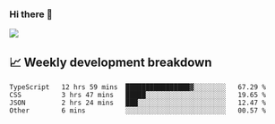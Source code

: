 ### Hi there 👋
<img align="center" src="https://github-readme-stats.vercel.app/api?username=Tumao727&show_icons=true&hide_title=true&theme=dracula" />


## 📈 Weekly development breakdown
<!--START_SECTION:waka-->

```text
TypeScript   12 hrs 59 mins  ████████████████▓░░░░░░░░   67.29 %
CSS          3 hrs 47 mins   █████░░░░░░░░░░░░░░░░░░░░   19.65 %
JSON         2 hrs 24 mins   ███░░░░░░░░░░░░░░░░░░░░░░   12.47 %
Other        6 mins          ░░░░░░░░░░░░░░░░░░░░░░░░░   00.57 %
```

<!--END_SECTION:waka-->